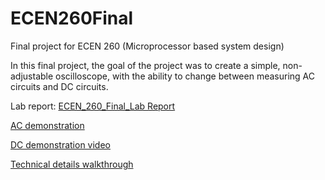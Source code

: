 # ECEN260Final
 Final project for ECEN 260 (Microprocessor based system design)

In this final project, the goal of the project was to create a simple, non-adjustable oscilloscope, with the ability to change between measuring AC circuits and DC circuits.

Lab report:
[ECEN_260_Final_Lab Report](https://github.com/user-attachments/files/17249967/ECEN_260_Final_Report.pdf)

[AC demonstration](https://youtu.be/c0NtxTDktaA)

[DC demonstration video](https://youtube.com/shorts/DmYVAyezdVY?feature=share)

[Technical details walkthrough](https://youtu.be/SpuUPIfzl-I)
